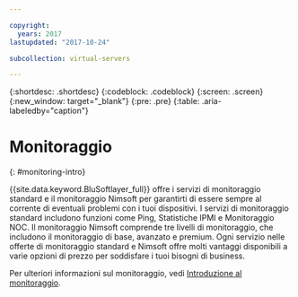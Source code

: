 ```yaml
---

copyright:
  years: 2017
lastupdated: "2017-10-24"

subcollection: virtual-servers

---
```


{:shortdesc: .shortdesc}
{:codeblock: .codeblock}
{:screen: .screen}
{:new_window: target="_blank"}
{:pre: .pre}
{:table: .aria-labeledby="caption"}

# Monitoraggio
{: #monitoring-intro}

{{site.data.keyword.BluSoftlayer_full}} offre i servizi di monitoraggio standard e il monitoraggio Nimsoft per garantirti di essere sempre al corrente di eventuali problemi con i tuoi dispositivi. I servizi di monitoraggio standard includono funzioni come Ping, Statistiche IPMI e Monitoraggio NOC. Il monitoraggio Nimsoft comprende tre livelli di monitoraggio, che includono il monitoraggio di base, avanzato e premium. Ogni servizio nelle offerte di monitoraggio standard e Nimsoft offre molti vantaggi disponibili a varie opzioni di prezzo per soddisfare i tuoi bisogni di business.

Per ulteriori informazioni sul monitoraggio, vedi [Introduzione al monitoraggio](/docs/infrastructure/SLmonitoring?topic=slmonitoring-monitoring).
